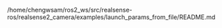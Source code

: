 /home/chengwsam/ros2_ws/src/realsense-ros/realsense2_camera/examples/launch_params_from_file/README.md